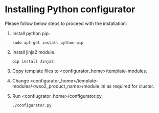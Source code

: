 # Installing Python configurator

Please follow below steps to proceed with the installation:

1. Install python pip.
   ```
   sudo apt-get install python-pip
   ```

2. Install jinja2 module.
   ```
   pip install Jinja2
   ```
3. Copy template files to <configurator_home>/template-modules.

4. Change <configurator_home>/template-modules/<wso2_product_name>/module.ini as required for cluster.
  
5. Run <confiugrator_home>/configurator.py.
   ```
   ./configurator.py
   ```

